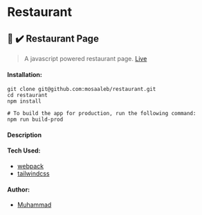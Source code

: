 # Restaurant

## :memo: :heavy_check_mark: Restaurant Page

> A javascript powered restaurant page. [Live]()

#### Installation:
```
git clone git@github.com:mosaaleb/restaurant.git
cd restaurant
npm install

# To build the app for production, run the following command:
npm run build-prod
```

#### Description


#### Tech Used: 
- [webpack](https://webpack.js.org/)
- [tailwindcss](https://tailwindcss.com/)

#### Author:
- [Muhammad](https://github.com/mosaaleb)